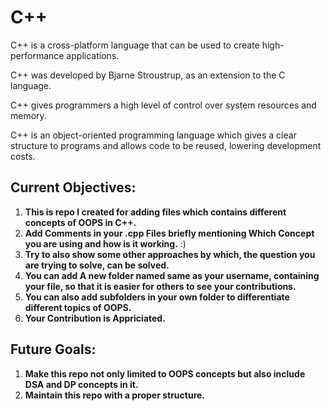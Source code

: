 # C++
C++ is a cross-platform language that can be used to create high-performance applications.

C++ was developed by Bjarne Stroustrup, as an extension to the C language.

C++ gives programmers a high level of control over system resources and memory.

C++ is an object-oriented programming language which gives a clear structure to programs and allows code to be reused, lowering development costs.
## Current Objectives:

1. **This is repo I created for adding files which contains different concepts of OOPS in C++.**
2. **Add Comments in your **.cpp** Files briefly mentioning Which Concept you are using and how is it working.** :)
3. **Try to also show some other approaches by which, the question you are trying to solve, can be solved.**
4. **You can add A new folder named same as your username, containing your file, so that it is easier for others to see your contributions.**
5. **You can also add subfolders in your own folder to differentiate different topics of OOPS.**
5. **Your Contribution is Appriciated.**

## Future Goals:
1. **Make this repo not only limited to OOPS concepts but also include DSA and DP concepts in it.**
2. **Maintain this repo with a proper structure.**

